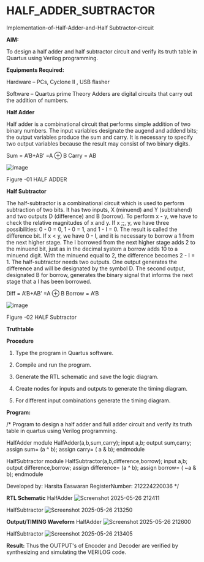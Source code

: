 # HALF_ADDER_SUBTRACTOR

Implementation-of-Half-Adder-and-Half Subtractor-circuit

**AIM:**

To design a half adder and half subtractor circuit and verify its truth table in Quartus using Verilog programming.

**Equipments Required:**

Hardware – PCs, Cyclone II , USB flasher 

Software – Quartus prime Theory Adders are digital circuits that carry out the addition of numbers.

**Half Adder**

Half adder is a combinational circuit that performs simple addition of two binary numbers. The input variables designate the augend and addend bits; the output variables produce the sum and carry. It is necessary to specify two output variables because the result may consist of two binary digits.

Sum = A’B+AB’ =A ⊕ B Carry = AB

![image](https://github.com/naavaneetha/HALF_ADDER_SUBTRACTOR/assets/154305477/bd4a0b2c-cdbc-4184-ab08-81578f121e1f)

Figure -01 HALF ADDER

**Half Subtractor**

The half-subtractor is a combinational circuit which is used to perform subtraction of two bits. It has two inputs, X (minuend) and Y (subtrahend) and two outputs D (difference) and B (borrow). To perform x - y, we have to check the relative magnitudes of x and y. If x ;;, y, we have three possibilities: 0 - 0 = 0, 1 - 0 = 1, and 1 - I = 0. The result is called the difference bit. If x < y, we have 0 - I, and it is necessary to borrow a 1 from the next higher stage. The I borrowed from the next higher stage adds 2 to the minuend bit, just as in the decimal system a borrow adds 10 to a minuend digit. With the minuend equal to 2, the difference becomes 2 - I = 1. The half-subtractor needs two outputs. One output generates the difference and will be designated by the symbol D. The second output, designated B for borrow, generates the binary signal that informs the next stage that a I has been borrowed. 

Diff = A’B+AB’ =A ⊕ B
Borrow = A’B

 ![image](https://github.com/naavaneetha/HALF_ADDER_SUBTRACTOR/assets/154305477/d76b099c-513f-4e7c-843a-e2fd028a531a)

Figure -02 HALF Subtractor

**Truthtable**

**Procedure**

1.	Type the program in Quartus software.

2.	Compile and run the program.

3.	Generate the RTL schematic and save the logic diagram.

4.	Create nodes for inputs and outputs to generate the timing diagram.

5.	For different input combinations generate the timing diagram.


**Program:**

/* Program to design a half adder and full adder circuit and verify its truth table in quartus using Verilog programming.

HalfAdder
module HalfAdder(a,b,sum,carry); 
input a,b; 
output sum,carry; 
assign sum= (a ^ b); 
assign carry= ( a & b); 
endmodule

HalfSubtractor
module HalfSubtractor(a,b,difference,borrow); 
input a,b; 
output difference,borrow; 
assign difference= (a ^ b); 
assign borrow= ( ~a & b); 
endmodule

Developed by: Harsita Easwaran RegisterNumber: 212224220036 */

**RTL Schematic**
HalfAdder
![Screenshot 2025-05-26 212411](https://github.com/user-attachments/assets/9c71801a-9e02-4e37-9e02-8a57e812f14d)

HalfSubtractor
![Screenshot 2025-05-26 213250](https://github.com/user-attachments/assets/c2f433ee-39f1-488c-9b16-ca26c7202b59)


**Output/TIMING Waveform**
HalfAdder
![Screenshot 2025-05-26 212600](https://github.com/user-attachments/assets/0df3c792-eb60-4b88-a271-2a15271dacb3)

HalfSubtractor
![Screenshot 2025-05-26 213405](https://github.com/user-attachments/assets/32f73e3f-9891-4c3a-99e3-fc67b3957349)


**Result:**
Thus the OUTPUT's of Encoder and Decoder are verified by synthesizing and simulating the VERILOG code.

